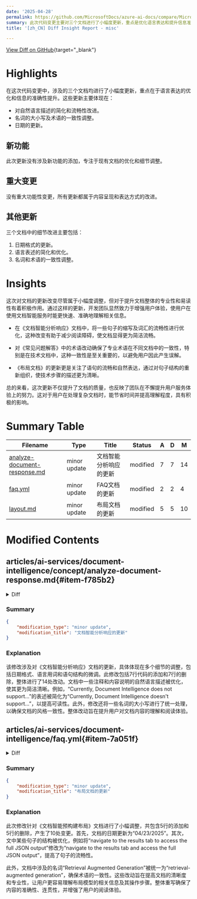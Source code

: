 ```yaml
---
date: '2025-04-28'
permalink: https://github.com/MicrosoftDocs/azure-ai-docs/compare/MicrosoftDocs:0b33f02...MicrosoftDocs:f5bcaf5
summary: 此次代码变更主要对三个文档进行了小幅度更新，重点是优化语言表达和提升信息准确性。这些更新包括对自然语言描述的简化，名词的大小写及术语的一致性调整，以及日期的更新。此次更新没有新增功能，所有变更集中于内容的呈现和表达方式。虽然变更属于小幅度调整，但对提升文档的专业性和易读性有积极影响，体现了团队增强用户体验的努力，帮助用户更快速、准确地理解信息。
title: '[zh_CN] Diff Insight Report - misc'

---
```


[View Diff on GitHub](https://github.com/MicrosoftDocs/azure-ai-docs/compare/MicrosoftDocs:0b33f02...MicrosoftDocs:f5bcaf5){target="_blank"}

# Highlights
在这次代码变更中，涉及的三个文档均进行了小幅度更新，重点在于语言表达的优化和信息的准确性提升。这些更新主要体现在：
- 对自然语言描述的简化和流畅性改进。
- 名词的大小写及术语的一致性调整。
- 日期的更新。

## 新功能
此次更新没有涉及新功能的添加，专注于现有文档的优化和细节调整。

## 重大变更
没有重大功能性变更，所有更新都属于内容呈现和表达方式的改进。

## 其他更新
三个文档中的细节改进主要包括：
1. 日期格式的更新。
2. 语言表述的简化和优化。
3. 名词和术语的一致性调整。

# Insights
这次对文档的更新改变尽管属于小幅度调整，但对于提升文档整体的专业性和易读性有着积极作用。通过这样的更新，开发团队显然致力于增强用户体验，使用户在使用文档智能服务时能更快速、准确地理解相关信息。

- 在《文档智能分析响应》文档中，将一些句子的缩写及词汇的流畅性进行优化，这种改变有助于减少阅读障碍，使文档显得更为简洁流畅。

- 对《常见问题解答》中的术语改动确保了专业术语在不同文档中的一致性，特别是在技术文档中，这种一致性是至关重要的，以避免用户因此产生误解。

- 《布局文档》的更新更是关注了语句的流畅和自然表达，通过对句子结构的重新组织，使技术步骤的描述更为清晰。

总的来看，这次更新不仅提升了文档的质量，也反映了团队在不懈提升用户服务体验上的努力。这对于用户在处理复杂文档时，能节省时间并提高理解程度，具有积极的影响。

# Summary Table
|  Filename  | Type |    Title    | Status | A  | D  | M  |
|------------|------|-------------|--------|----|----|----|
| [analyze-document-response.md](#item-f785b2) | minor update | 文档智能分析响应的更新 | modified | 7 | 7 | 14 | 
| [faq.yml](#item-7a051f) | minor update | FAQ文档的更新 | modified | 2 | 2 | 4 | 
| [layout.md](#item-f7c4c8) | minor update | 布局文档的更新 | modified | 5 | 5 | 10 | 


# Modified Contents
## articles/ai-services/document-intelligence/concept/analyze-document-response.md{#item-f785b2}

<details>
<summary>Diff</summary>
````diff
@@ -6,7 +6,7 @@ author: laujan
 manager: nitinme
 ms.service: azure-ai-document-intelligence
 ms.topic: conceptual
-ms.date: 11/19/2024
+ms.date: 04/23/2025
 ms.author: vikurpad
 ms.custom:
   - references_regions
@@ -34,7 +34,7 @@ The Document Intelligence APIs analyze images, PDFs, and other document files to
 All content elements are grouped according to pages, specified by page number (`1`-indexed). They're also sorted by reading order that arranges semantically contiguous elements together, even if they cross line or column boundaries. When the reading order among paragraphs and other layout elements is ambiguous, the service generally returns the content in a left-to-right, top-to-bottom order.
 
 > [!NOTE]
-> Currently, Document Intelligence does not support reading order across page boundaries. Selection marks are not positioned within the surrounding words.
+> Currently, Document Intelligence doesn't support reading order across page boundaries. Selection marks aren't positioned within the surrounding words.
 
 The top-level content property contains a concatenation of all content elements in reading order. All elements specify their position in the reader order via spans within this content string. The content of some elements isn't always contiguous.
 
@@ -71,7 +71,7 @@ Bounding regions describe the visual position of each element in the file. When
 :::image type="content" source="../media/bounding-regions.png" alt-text="Screenshot of detected bounding regions example.":::
 
 > [!NOTE]
-> Currently, Document Intelligence only returns 4-vertex quadrilaterals as bounding polygons. Future versions may return different number of points to describe more complex shapes, such as curved lines or non-rectangular images. Bounding regions applied only to rendered files, if the file is not rendered, bounding regions are not returned. Currently files of docx/xlsx/pptx/html format are not rendered.
+> Currently, Document Intelligence only returns `4-vertex` quadrilaterals as bounding polygons. Future versions may return different number of points to describe more complex shapes, such as curved lines or nonrectangular images. Bounding regions are applied only to rendered files, if the file isn't rendered, bounding regions aren't returned. Currently files of docx/xlsx/pptx/html format aren't rendered.
 
 ### Content elements
 
@@ -107,7 +107,7 @@ Select paragraphs can also be associated with a functional role in the document.
 A page is a grouping of content that typically corresponds to one side of a sheet of paper. A rendered page is characterized via width and height in the specified unit. In general, images use pixel while PDFs use inch. The angle property describes the overall text angle in degrees for pages that can be rotated.
 
 > [!NOTE]
-> For spreadsheets like Excel, each sheet is mapped to a page. For presentations, like PowerPoint, each slide is mapped to a page. For file formats without a native concept of pages without rendering like HTML or Word documents, the main content of the file is considered a single page.
+> For spreadsheets like Excel, each sheet is mapped to a page. For presentations, like PowerPoint, each slide is mapped to a page. For file formats like HTML or Word documents, which lack a native page concept without rendering, the entire main content is treated as a single page.
 
 #### Table
 
@@ -167,7 +167,7 @@ When *output=figures* is specified during the initial `Analyze` operation, the s
 
 #### Sections
 
-Hierarchical document structure analysis is pivotal in organizing, comprehending, and processing extensive documents. This approach is vital for semantically segmenting long documents to boost comprehension, facilitate navigation, and improve information retrieval. The advent of [Retrieval Augmented Generation (RAG)](../concept/retrieval-augmented-generation.md) in document generative AI underscores the significance of hierarchical document structure analysis. The Layout model supports sections and subsections in the output, which identifies the relationship of sections and object within each section. The hierarchical structure is maintained in `elements` of each section.
+Hierarchical document structure analysis is pivotal in organizing, comprehending, and processing extensive documents. This approach is vital for semantically segmenting long documents to boost comprehension, facilitate navigation, and improve information retrieval. The advent of [retrieval-augmented generation (RAG)](../concept/retrieval-augmented-generation.md) in document generative AI underscores the significance of hierarchical document structure analysis. The Layout model supports sections and subsections in the output, which identifies the relationship of sections and object within each section. The hierarchical structure is maintained in `elements` of each section.
 
 ```json
 {
@@ -221,14 +221,14 @@ A language element describes the detected language for content specified via spa
 ### Semantic elements
 
 > [!NOTE]
-> The semantic elements discussed here apply to Document Intelligence prebuilt models. Your custom models may return different data representations. For example, date and time returned by a custom model may be represented in a pattern that differs from standard ISO 8601 formatting.
+> The mentioned semantic elements apply to Document Intelligence prebuilt models. Your custom models may return different data representations. For example, date and time returned by a custom model may be represented in a pattern that differs from standard ISO 8601 formatting.
 
 #### Document
 
 A document is a semantically complete unit. A file can contain multiple documents, such as multiple tax forms within a PDF file, or multiple receipts within a single page. However, the ordering of documents within the file doesn't fundamentally affect the information it conveys.
 
 > [!NOTE]
-> Currently, Document Intelligence does not support multiple documents on a single page.
+> Currently, Document Intelligence doesn't support multiple documents on a single page.
 
 The document type describes documents sharing a common set of semantic fields, represented by a structured schema, independent of its visual template or layout. For example, all documents of type "receipt" can contain the merchant name, transaction date, and transaction total, although restaurant and hotel receipts often differ in appearance.
 
````
</details>

### Summary

```json
{
    "modification_type": "minor update",
    "modification_title": "文档智能分析响应的更新"
}
```

### Explanation
该修改涉及对《文档智能分析响应》文档的更新，具体体现在多个细节的调整，包括日期格式、语言用词和语句结构的微调。此修改包括7行代码的添加和7行的删除，整体进行了14处改动。文档中一些注释和内容说明的自然语言描述被优化，使其更为简洁清晰。例如，“Currently, Document Intelligence does not support...”的表述被简化为“Currently, Document Intelligence doesn't support...”，以提高可读性。此外，修改还将一些名词的大小写进行了统一处理，以确保文档的风格一致性。整体改动旨在提升用户对文档内容的理解和阅读体验。

## articles/ai-services/document-intelligence/faq.yml{#item-7a051f}

<details>
<summary>Diff</summary>
````diff
@@ -7,7 +7,7 @@ metadata:
   ms.service: azure-ai-document-intelligence
   ms.custom: references_regions
   ms.topic: faq
-  ms.date: 01/14/2025
+  ms.date: 04/23/2025
   ms.author: lajanuar
 title: Frequently asked questions
 summary: |
@@ -56,7 +56,7 @@ sections:
 
           - With Azure AI Document Intelligence and Azure OpenAI combined, you can build an enterprise application to seamlessly interact with your documents using natural language. You can easily find answers, gain valuable insights, and generate new and engaging content from existing documents.
 
-          - You can find more details on the [retrieval augmented generation pattern here](concept/retrieval-augmented-generation.md).
+          - You can find more details on the [retrieval-augmented generation pattern here](concept/retrieval-augmented-generation.md).
 
       - question: |
          Can Document Intelligence help with semantic chunking within documents for retrieval-augmented generation?
````
</details>

### Summary

```json
{
    "modification_type": "minor update",
    "modification_title": "FAQ文档的更新"
}
```

### Explanation
此次修改涉及对《文档智能常见问题解答》文档的细小调整，主要集中在元数据和内容的表达上。此次更改共包含2行代码的添加和2行的删除，产生了4处内容的变化。首先，文档的日期被更新，从原来的“01/14/2025”更改为“04/23/2025”。此外，在内容方面，原本的“retrieval augmented generation pattern”被修改为“retrieval-augmented generation pattern”，确保术语的一致性和清晰度。这些小幅度的修改旨在提高文档的准确性与专业性，同时保证内容的连贯性和易读性。

## articles/ai-services/document-intelligence/prebuilt/layout.md{#item-f7c4c8}

<details>
<summary>Diff</summary>
````diff
@@ -6,7 +6,7 @@ author: laujan
 manager: nitinme
 ms.service: azure-ai-document-intelligence
 ms.topic: conceptual
-ms.date: 03/27/2025
+ms.date: 04/23/2025
 ms.author: lajanuar
 ---
 
@@ -120,7 +120,7 @@ The layout model extracts structural elements from your documents. To follow are
 * [**Figures**](#figures)
 * [**Sections**](#sections)
 
-Run the sample layout document analysis within [Document Intelligence Studio](https://documentintelligence.ai.azure.com/studio), then navigate to the results tab to access the full JSON output.
+Run the sample layout document analysis within [Document Intelligence Studio](https://documentintelligence.ai.azure.com/studio), then navigate to the results tab and access the full JSON output.
 
    :::image type="content" source="../media/studio/json-output-tab.png" alt-text="Screenshot of results JSON output tab in the Document Intelligence Studio.":::
 
@@ -526,7 +526,7 @@ if result.figures:
 
 ### Sections
 
-Hierarchical document structure analysis is pivotal in organizing, comprehending, and processing extensive documents. This approach is vital for semantically segmenting long documents to boost comprehension, facilitate navigation, and improve information retrieval. The advent of [Retrieval Augmented Generation (RAG)](../concept/retrieval-augmented-generation.md) in document generative AI underscores the significance of hierarchical document structure analysis. The Layout model supports sections and subsections in the output, which identifies the relationship of sections and object within each section. The hierarchical structure is maintained in `elements` of each section. You can use [output response to markdown format](#output-response-to-markdown-format) to easily get the sections and subsections in markdown.
+Hierarchical document structure analysis is pivotal in organizing, comprehending, and processing extensive documents. This approach is vital for semantically segmenting long documents to boost comprehension, facilitate navigation, and improve information retrieval. The advent of [retrieval-augmented generation (RAG)](../concept/retrieval-augmented-generation.md) in document generative AI underscores the significance of hierarchical document structure analysis. The Layout model supports sections and subsections in the output, which identifies the relationship of sections and object within each section. The hierarchical structure is maintained in `elements` of each section. You can use [output response to markdown format](#output-response-to-markdown-format) to easily get the sections and subsections in markdown.
 
 #### [Sample code](#tab/sample-code)
 
@@ -681,8 +681,8 @@ After you retrieve you key and endpoint, you can use the following development o
 ### [REST API](#tab/rest)
 
 
-* [2023-07-31 GA (v3.1)](/rest/api/aiservices/document-models/analyze-document?view=rest-aiservices-2023-07-31&preserve-view=true&tabs=HTTP)
-* [2022-08-31 GA (v3.0)](/rest/api/aiservices/document-models/analyze-document?view=rest-aiservices-v3.0%20(2022-08-31)&preserve-view=true&tabs=HTTP)
+* [`2023-07-31` GA (v3.1)](/rest/api/aiservices/document-models/analyze-document?view=rest-aiservices-2023-07-31&preserve-view=true&tabs=HTTP)
+* [`2022-08-31` GA (v3.0)](/rest/api/aiservices/document-models/analyze-document?view=rest-aiservices-v3.0%20(2022-08-31)&preserve-view=true&tabs=HTTP)
 
 # [Client libraries](#tab/sdks)
 
````
</details>

### Summary

```json
{
    "modification_type": "minor update",
    "modification_title": "布局文档的更新"
}
```

### Explanation
此次修改针对《文档智能预构建布局》文档进行了小幅调整，共包含5行的添加和5行的删除，产生了10处变更。首先，文档的日期更新为“04/23/2025”。其次，文中某些句子的结构被优化，例如将“navigate to the results tab to access the full JSON output”修改为“navigate to the results tab and access the full JSON output”，提高了句子的流畅性。

此外，文档中涉及的名词“Retrieval Augmented Generation”被统一为“retrieval-augmented generation”，确保术语的一致性。这些改动旨在提高文档的清晰度和专业性，让用户更容易理解布局模型的相关信息及其操作步骤。整体重写确保了内容的准确性、连贯性，并增强了用户的阅读体验。


